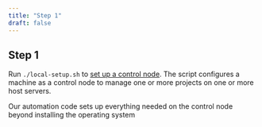 ```yaml
---
title: "Step 1"
draft: false
---
```


## Step 1

Run `./local-setup.sh` to [set up a control node](/rollyourown/how_to_use/control_node/#automated-control-node-configuration). The script configures a machine as a control node to manage one or more projects on one or more host servers.

Our automation code sets up everything needed on the control node beyond installing the operating system
